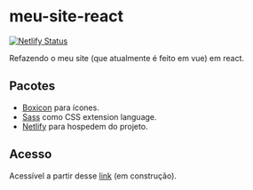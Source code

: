 # meu-site-react

[![Netlify Status](https://api.netlify.com/api/v1/badges/e1bb485b-d481-4665-845e-35b265c55604/deploy-status)](https://app.netlify.com/sites/silv4b/deploys)

Refazendo o meu site (que atualmente é feito em vue) em react.

## Pacotes
- [Boxicon](https://boxicons.com/) para ícones.
- [Sass](https://sass-lang.com/) como CSS extension language.
- [Netlify](https://www.netlify.com/) para hospedem do projeto.

## Acesso
Acessível a partir desse [link](https://silv4b.netlify.app/) (em construção).